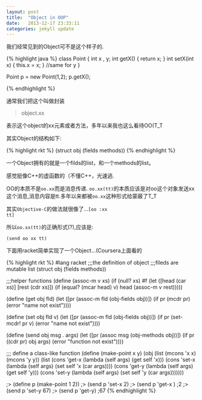 ```yaml
---
layout: post
title:  "Object in OOP"
date:   2013-12-17 23:33:11
categories: jekyll update
---
```


我们经常见到的Object可不是这个样子的.

{% highlight java %}
class Point
{
    int x , y;
    int getX()
    {
        return x;
    }
    int setX(int x)
    {
        this.x = x;
    }
    //same for y
}

Point p = new Point(1,2);
p.getX();

{% endhighlight %}

通常我们把这个叫做封装

>object.xx

表示这个object的xx元素或者方法，多年以来我也这么看待OO(T_T

其实Object的结构如下:

{% highlight rkt %}
(struct obj (fields methods))
{% endhighlight %}

一个Object拥有的就是一个filds的list，和一个methods的list。

感觉挺像C++的虚函数的（不懂C++，光速逃.

OO的本质不是<code>oo.xx</code>而是消息传递. <code>oo.xx(tt)</code>的本质应该是对oo这个对象发送xx这个消息,消息内容是tt.多年以来都被<code>oo.xx</code>这种形式给蒙蔽了T_T

其实<code>Objective-C</code>的做法就很像了...<code>[oo :xx tt]</code>

所以<code>oo.xx(tt)</code>的正确形式(?),应该是:

<code>(send oo xx tt)</code>

下面用racket简单实现了一个Object...(Coursera上面看的

{% highlight rkt %}
#lang racket
;;;the definition of object
;;;fileds are mutable list
(struct obj (fields methods))


;;;helper functions
(define (assoc-m v xs)
  (if (null? xs) #f
      (let ([head (car xs)]
            [rest (cdr xs)])
        (if (equal? (mcar head) v)
            head
            (assoc-m v rest)))))

(define (get obj fld)
  (let ([pr (assoc-m fld (obj-fields obj))])
    (if pr (mcdr pr) (error "name not exist"))))

(define (set obj fld v)
  (let ([pr (assoc-m fld (obj-fields obj))])
    (if pr (set-mcdr! pr v) (error "name not exist"))))

(define (send obj msg . args)
  (let ([pr (assoc msg (obj-methods obj))])
    (if pr ((cdr pr) obj args) (error "function not exist"))))

;;; define a class-like function
(define (make-point x y)
  (obj 
   (list (mcons 'x x)
         (mcons 'y y))
   (list (cons 'get-x (lambda (self args) (get self 'x)))
         (cons 'set-x (lambda (self args) (set self 'x (car args))))
         (cons 'get-y (lambda (self args) (get self 'y)))
         (cons 'set-y (lambda (self args) (set self 'y (car args)))))))

;> (define p (make-point 1 2))
;> (send p 'set-x 2)
;> (send p 'get-x )
;2
;> (send p 'set-y 67)
;> (send p 'get-y)
;67
{% endhighlight %}
